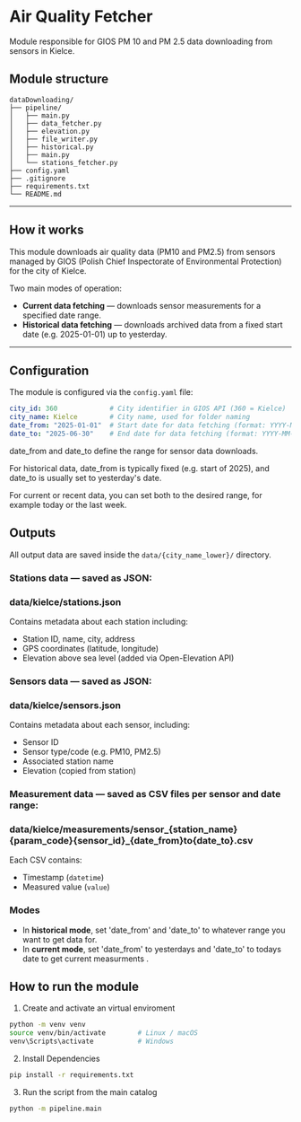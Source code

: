 # Air Quality Fetcher

Module responsible for GIOS PM 10 and PM 2.5 data downloading from sensors in Kielce.

## Module structure
```
dataDownloading/
├── pipeline/
│   ├── main.py
│   ├── data_fetcher.py
│   ├── elevation.py
│   ├── file_writer.py   
│   ├── historical.py
│   ├── main.py
│   └── stations_fetcher.py
├── config.yaml
├── .gitignore
├── requirements.txt
└── README.md
```

---

## How it works

This module downloads air quality data (PM10 and PM2.5) from sensors managed by GIOS (Polish Chief Inspectorate of Environmental Protection) for the city of Kielce.

Two main modes of operation:

- **Current data fetching** — downloads sensor measurements for a specified date range.
- **Historical data fetching** — downloads archived data from a fixed start date (e.g. 2025-01-01) up to yesterday.

---

## Configuration

The module is configured via the `config.yaml` file:

```yaml
city_id: 360             # City identifier in GIOS API (360 = Kielce)
city_name: Kielce        # City name, used for folder naming
date_from: "2025-01-01"  # Start date for data fetching (format: YYYY-MM-DD)
date_to: "2025-06-30"    # End date for data fetching (format: YYYY-MM-DD)
```

date_from and date_to define the range for sensor data downloads.

For historical data, date_from is typically fixed (e.g. start of 2025), and date_to is usually set to yesterday's date.

For current or recent data, you can set both to the desired range, for example today or the last week.


## Outputs

All output data are saved inside the `data/{city_name_lower}/` directory.

### Stations data — saved as JSON: 

### data/kielce/stations.json

Contains metadata about each station including:

- Station ID, name, city, address
- GPS coordinates (latitude, longitude)
- Elevation above sea level (added via Open-Elevation API)

### Sensors data — saved as JSON:


### data/kielce/sensors.json

Contains metadata about each sensor, including:

- Sensor ID
- Sensor type/code (e.g. PM10, PM2.5)
- Associated station name
- Elevation (copied from station)

### Measurement data — saved as CSV files per sensor and date range:

### data/kielce/measurements/sensor_{station_name}{param_code}{sensor_id}_{date_from}to{date_to}.csv


Each CSV contains:

- Timestamp (`datetime`)
- Measured value (`value`)

### Modes

- In **historical mode**, set 'date_from' and 'date_to' to whatever range you want to get data for.
- In **current mode**, set 'date_from' to yesterdays and 'date_to' to todays date to get current measurments .



## How to run the module

1. Create and activate an virtual enviroment

```bash
python -m venv venv
source venv/bin/activate        # Linux / macOS
venv\Scripts\activate           # Windows
```
2. Install Dependencies
```bash
pip install -r requirements.txt
```
3. Run the script from the main catalog
```bash
python -m pipeline.main
```

